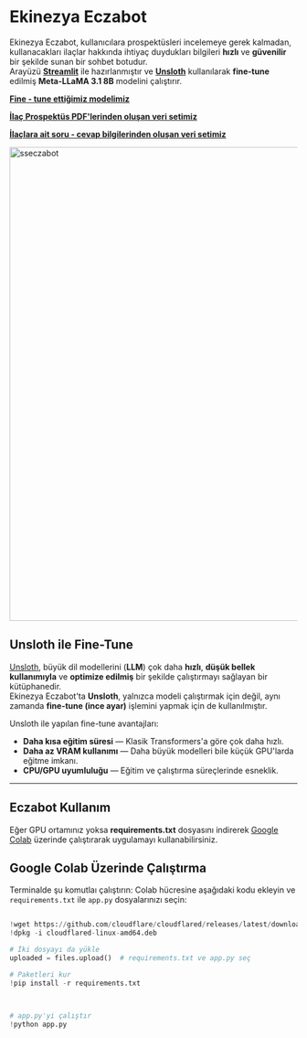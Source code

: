 #  Ekinezya Eczabot

Ekinezya Eczabot, kullanıcılara prospektüsleri incelemeye gerek kalmadan, kullanacakları ilaçlar hakkında ihtiyaç duydukları bilgileri **hızlı** ve **güvenilir** bir şekilde sunan bir sohbet botudur.  
Arayüzü **[Streamlit](https://github.com/streamlit/streamlit)** ile hazırlanmıştır ve **[Unsloth](https://github.com/unslothai/unsloth)** kullanılarak **fine-tune** edilmiş **Meta-LLaMA 3.1 8B** modelini çalıştırır.

**[Fine - tune ettiğimiz modelimiz](https://huggingface.co/Ekinezya2025/EczaciLlamaModel)**

**[İlaç Prospektüs PDF'lerinden oluşan veri setimiz](https://huggingface.co/datasets/Ekinezya2025/ilaclar)**

**[İlaçlara ait soru - cevap bilgilerinden oluşan veri setimiz](https://huggingface.co/datasets/Ekinezya2025/ilac-soru-cevap)**






<img width="1919" height="829" alt="sseczabot" src="https://github.com/user-attachments/assets/788f73eb-bbc5-4308-b9f4-3fa9ee7a81e4" />


##  Unsloth ile Fine-Tune

[Unsloth](https://github.com/unslothai/unsloth), büyük dil modellerini (**LLM**) çok daha **hızlı**, **düşük bellek kullanımıyla** ve **optimize edilmiş** bir şekilde çalıştırmayı sağlayan bir kütüphanedir.  
Ekinezya Eczabot'ta **Unsloth**, yalnızca modeli çalıştırmak için değil, aynı zamanda **fine-tune (ince ayar)** işlemini yapmak için de kullanılmıştır.

Unsloth ile yapılan fine-tune avantajları:
-  **Daha kısa eğitim süresi** — Klasik Transformers'a göre çok daha hızlı.
- **Daha az VRAM kullanımı** — Daha büyük modelleri bile küçük GPU'larda eğitme imkanı.
- **CPU/GPU uyumluluğu** — Eğitim ve çalıştırma süreçlerinde esneklik.


---



## Eczabot Kullanım

Eğer GPU ortamınız yoksa **requirements.txt** dosyasını indirerek [Google Colab](https://colab.research.google.com/) üzerinde çalıştırarak uygulamayı kullanabilirsiniz.

## Google Colab Üzerinde Çalıştırma


Terminalde şu komutlaı çalıştırın:
Colab hücresine aşağıdaki kodu ekleyin ve `requirements.txt` ile `app.py` dosyalarınızı seçin:  
```python

!wget https://github.com/cloudflare/cloudflared/releases/latest/download/cloudflared-linux-amd64.deb
!dpkg -i cloudflared-linux-amd64.deb

# İki dosyayı da yükle
uploaded = files.upload()  # requirements.txt ve app.py seç

# Paketleri kur
!pip install -r requirements.txt



# app.py'yi çalıştır
!python app.py


```
